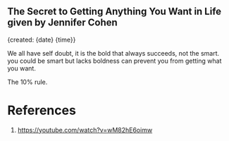 ## The Secret to Getting Anything You Want in Life given by Jennifer Cohen
{created: {date} {time}}

We all have self doubt, it is the bold that always succeeds, not the smart. 
you could be smart but lacks boldness can prevent you from getting what you want.

The 10% rule.



# References
1. https://youtube.com/watch?v=wM82hE6oimw